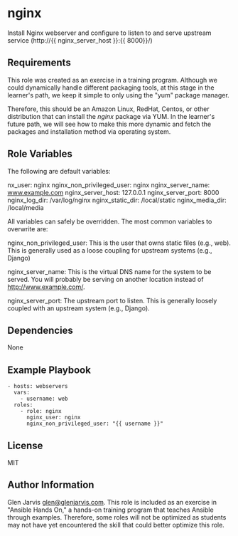 nginx
=====

Install Nginx webserver and configure to listen to and serve upstream service
(http://{{ nginx_server_host }}:{{ 8000}}/)

Requirements
------------

This role was created as an exercise in a training program. Although we could
dynamically handle different packaging tools, at this stage in the learner's
path, we keep it simple to only using the "yum" package manager.

Therefore, this should be an Amazon Linux, RedHat, Centos, or other
distribution that can install the *nginx* package via YUM. In the learner's
future path, we will see how to make this more dynamic and fetch the packages
and installation method via operating system.


Role Variables
--------------

The following are default variables:

nx_user: nginx
nginx_non_privileged_user: nginx
nginx_server_name: www.example.com
nginx_server_host: 127.0.0.1
nginx_server_port: 8000
nginx_log_dir: /var/log/nginx
nginx_static_dir: /local/static
nginx_media_dir: /local/media

All variables can safely be overridden. The most common variables to overwrite
are:

nginx_non_privileged_user: This is the user that owns static files (e.g., web).
			   This is generally used as a loose coupling for
			   upstream systems (e.g., Django)

nginx_server_name: This is the virtual DNS name for the system to be served.
                   You will probably be serving on another location instead of
                   http://www.example.com/.

nginx_server_port: The upstream port to listen. This is generally loosely coupled
                   with an upstream system (e.g., Django).


Dependencies
------------

None

Example Playbook
----------------

    - hosts: webservers
      vars:
        - username: web
      roles:
        - role: nginx
          nginx_user: nginx
          nginx_non_privileged_user: "{{ username }}"


License
-------

MIT

Author Information
------------------

Glen Jarvis <glen@glenjarvis.com>. This role is included as an exercise in
"Ansible Hands On," a hands-on training program that teaches Ansible through
examples. Therefore, some roles will not be optimized as students may not have
yet encountered the skill that could better optimize this role.
